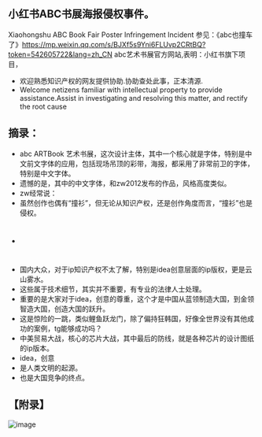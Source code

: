 ## 小红书ABC书展海报侵权事件。
Xiaohongshu ABC Book Fair Poster Infringement Incident
参见：《abc也撞车了》https://mp.weixin.qq.com/s/BJXf5s9Yni6FLUvp2CRtBQ?token=542605722&lang=zh_CN
abc艺术书展官方网站,表明：小红书旗下项目，

* 欢迎熟悉知识产权的网友提供协助.协助查处此事，正本清源.
* Welcome netizens familiar with intellectual property to provide assistance.Assist in investigating and resolving this matter, and rectify the root cause

##  摘录：
* abc ARTBook 艺术书展，这次设计主体，其中一个核心就是字体，特别是中文前文字体的应用，包括现场吊顶的彩带，海报，都采用了非常前卫的字体，特别是中文字体。
* 遗憾的是，其中的中文字体，和zw2012发布的作品，风格高度类似。
* zw经常说：
* 虽然创作也偶有“撞衫”，但无论从知识产权，还是创作角度而言，“撞衫”也是侵权。
* #
* 国内大众，对于ip知识产权不太了解，特别是idea创意层面的ip版权，更是云山雾水。
* 这些属于技术细节，其实并不重要，有专业的法律人士处理。
* 重要的是大家对于idea，创意的尊重，这个才是中国从蓝领制造大国，到金领智造大国，创造大国的跃升。
* 这是惊险的一跳，类似鲤鱼跃龙门，除了偏持狂韩国，好像全世界没有其他成功的案例，tg能够成功吗？
* 中美贸易大战，核心的芯片大战，其中最后的防线，就是各种芯片的设计图纸的ip版本。
* idea，创意
* 是人类文明的起源。
* 也是大国竞争的终点。



##  【附录】

![image](https://github.com/user-attachments/assets/0dd36bac-4862-4a8b-a87d-5be5cf9b98c1)


